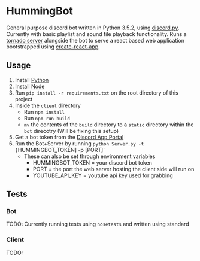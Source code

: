 # HummingBot

General purpose discord bot written in Python 3.5.2, using [discord.py](https://github.com/Rapptz/discord.py). Currently with basic playlist and sound file playback functionality. Runs a [tornado server](http://www.tornadoweb.org/en/stable/) alongside the bot to serve a react based web application bootstrapped using [create-react-app](https://github.com/facebookincubator/create-react-app).

## Usage

1. Install [Python](https://www.python.org/)
2. Install [Node](https://nodejs.org/en/)
3. Run `pip install -r requirements.txt` on the root directory of this project
4. Inside the `client` directory
	- Run `npm install`
	- Run `npm run build`
	- `mv` the contents of the `build` directory to a `static` directory within the `bot` direcotry (Will be fixing this setup)
5. Get a bot token from the [Discord App Portal](https://discordapp.com/developers/applications/me)
6. Run the Bot+Server by running `python Server.py -t [`HUMMINGBOT_TOKEN] -p [PORT]`
	- These can also be set through environment variables
		- HUMMINGBOT_TOKEN = your discord bot token
		- PORT = the port the web server hosting the client side will run on
		- YOUTUBE_API_KEY = youtube api key used for grabbing

## Tests

### Bot
TODO: Currently running tests using `nosetests` and written using standard 

### Client
TODO:
